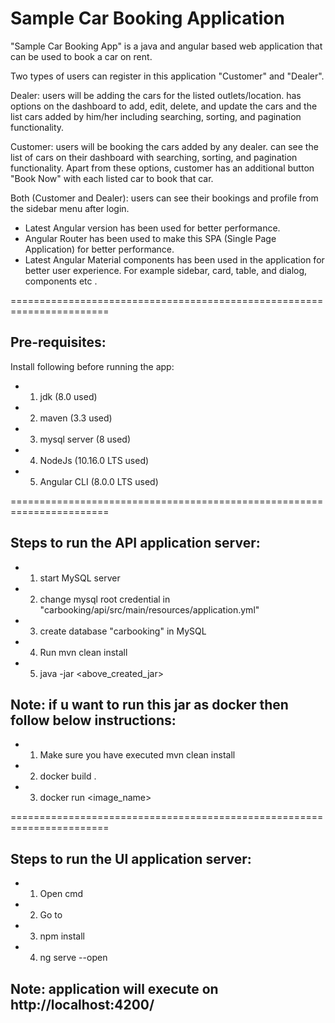 # Sample Car Booking Application

"Sample Car Booking App" is a java and angular based web application that can be used to book a car on rent. 

Two types of users can register in this application "Customer" and "Dealer".

Dealer: users will be adding the cars for the listed outlets/location. 
has options on the dashboard to add, edit, delete, and update the cars and the list cars added by him/her including searching, sorting, and pagination functionality.

Customer: users will be booking the cars added by any dealer. can see the list of cars on their dashboard with searching, sorting, and pagination functionality. Apart from these options, customer has an additional button "Book Now" with each listed car to book that car.

Both (Customer and Dealer): users can see their bookings and profile from the sidebar menu after login.

* Latest Angular version has been used for better performance.
* Angular Router has been used to make this SPA (Single Page Application) for better performance.
* Latest Angular Material components has been used in the application for better user experience. For example sidebar, card, table, and dialog, components etc .   

=======================================================================
  
## Pre-requisites:

Install following before running the app:

* 1. jdk (8.0 used)
* 2. maven (3.3 used)
* 3. mysql server (8 used)
* 4. NodeJs (10.16.0 LTS used)
* 5. Angular CLI (8.0.0 LTS used)

=======================================================================

## Steps to run the API application server:

* 1. start MySQL server
* 2. change mysql root credential in "carbooking/api/src/main/resources/application.yml"
* 3. create database "carbooking" in MySQL
* 4. Run mvn clean install 
* 5. java -jar <above_created_jar>


## Note:  if u want to run this jar as docker then follow below instructions:

* 1. Make sure you have executed mvn clean install 
* 2. docker build .
* 3. docker run <image_name>


=======================================================================

## Steps to run the UI application server:

* 1. Open cmd
* 2. Go to <project directory>
* 3. npm install
* 4. ng serve --open

## Note: application will execute on http://localhost:4200/
